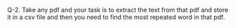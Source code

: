 Q-2. Take any pdf and your task is to extract the text from that pdf and store it in a csv file and then you need to find the most repeated word in that pdf.
